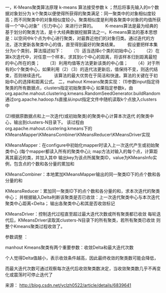 一，K-Means聚类算法原理
       k-means 算法接受参数 k ；然后将事先输入的n个数据对象划分为 k个聚类以便使得所获得的聚类满足：同一聚类中的对象相似度较高；而不同聚类中的对象相似度较小。聚类相似度是利用各聚类中对象的均值所获得一个“中心对象”（引力中心）来进行计算的。
　　K-means算法是最为经典的基于划分的聚类方法，是十大经典数据挖掘算法之一。K-means算法的基本思想是：以空间中k个点为中心进行聚类，对最靠近他们的对象归类。通过迭代的方法，逐次更新各聚类中心的值，直至得到最好的聚类结果。
　　假设要把样本集分为c个类别，算法描述如下：
　　（1）适当选择c个类的初始中心；
　　（2）在第k次迭代中，对任意一个样本，求其到c个中心的距离，将该样本归到距离最短的中心所在的类；
　　（3）利用均值等方法更新该类的中心值；
　　（4）对于所有的c个聚类中心，如果利用（2）（3）的迭代法更新后，值保持不变，则迭代结束，否则继续迭代。
　　该算法的最大优势在于简洁和快速。算法的关键在于初始中心的选择和距离公式。
  二，mahout Kmeans聚类实现：
(1)参数input指定待聚类的所有数据点，clusters指定初始聚类中心
如果指定参数k，由org.apache.mahout.clustering.kmeans.RandomSeedGenerator.buildRandom
通过org.apache.hadoop.fs直接从input指定文件中随机读取k个点放入clusters中

(2)根据原数据点和上一次迭代(或初始聚类)的聚类中心计算本次迭代
的聚类中心，输出到clusters-N目录下。
该过程由org.apache.mahout.clustering.kmeans下的
KMeansMapper\KMeansCombiner\KMeansReducer\KMeansDriver实现

KMeansMapper：在configure中初始化mapper时读入上一次迭代产生或初始聚类中心
(每个mapper都读入所有的聚类中心);
map方法对输入的每个点，计算距离其最近的类，并加入其中
输出key为该点所属聚类ID，value为KMeansInfo实例，包含点的个数和各分量的累加和

KMeansCombiner：本地累加KMeansMapper输出的同一聚类ID下的点个数和各分量的和

KMeansReducer：累加同一聚类ID下的点个数和各分量的和，求本次迭代的聚类中心；
并根据输入Delta判断该聚类是否已收敛：上一次迭代聚类中心与本次迭代聚类中心距离<Delta；
输出各聚类中心和其是否收敛标记

KMeansDriver：控制迭代过程直至超过最大迭代次数或所有聚类都已收敛
每轮迭代后，KMeansDriver读取其clusters-N目录下的所有聚类，若所有聚类已收敛
则整个Kmeans聚类过程收敛了。



参数调整 ：

manhout Kmeans聚类有两个重要参数：收敛Delta和最大迭代次数

个人觉得Delta值越小，表示收敛条件越高，因此最终收敛的聚类数可能会降低，

而最大迭代次数可通过观察每次迭代后收敛聚类数决定，当收敛聚类数几乎不再变化或震荡时可停止迭代了

来源： <http://blog.csdn.net/yclzh0522/article/details/6839641>
